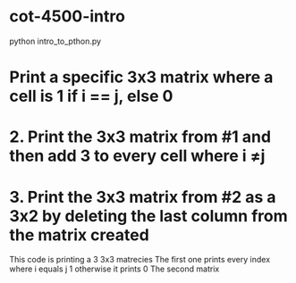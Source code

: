 # cot-4500-intro
python intro_to_pthon.py

# Print a specific 3x3 matrix where a cell is 1 if i == j, else 0
# 2. Print the 3x3 matrix from #1 and then add 3 to every cell where i ≠j
# 3. Print the 3x3 matrix from #2 as a 3x2 by deleting the last column from the matrix created

This code is printing a 3 3x3 matrecies 
The first one prints every index where i equals j 1 otherwise it prints 0
The second matrix 
